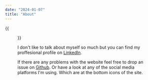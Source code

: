 ```yaml
---
date: "2024-01-07"
title: "About"
---
```


{{<figure src="/images/this-is-me.png" class="left">}}

I don't like to talk about myself so much but you can find my proffesional profile on [LinkedIn](https://linkedin.com/in/xorgate).

If there are any problems with the website feel free to drop an issue on [Github](https://github.com/xor-gate/xor-gate.org/issues). Or have a look at any of the social media platforms I'm using. Which are at the bottom icons of the site.
